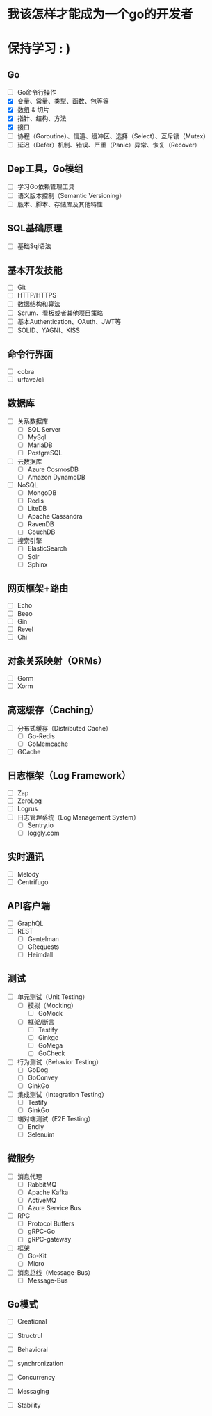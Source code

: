 # 我该怎样才能成为一个go的开发者

# 保持学习 : )

## Go

- [ ] Go命令行操作
- [x] 变量、常量、类型、函数、包等等
- [x] 数组 & 切片
- [x] 指针、结构、方法
- [x] 接口
- [ ] 协程（Goroutine）、信道、缓冲区、选择（Select）、互斥锁（Mutex）
- [ ] 延迟（Defer）机制、错误、严重（Panic）异常、恢复（Recover）

## Dep工具，Go模组

- [ ] 学习Go依赖管理工具
- [ ] 语义版本控制（Semantic Versioning）
- [ ] 版本、脚本、存储库及其他特性

## SQL基础原理

- [ ] 基础Sql语法

## 基本开发技能

- [ ] Git
- [ ] HTTP/HTTPS
- [ ] 数据结构和算法
- [ ] Scrum、看板或者其他项目策略
- [ ] 基本Authentication、OAuth、JWT等
- [ ] SOLID、YAGNI、KISS

## 命令行界面

- [ ] cobra
- [ ] urfave/cli

## 数据库

- [ ] 关系数据库
  - [ ] SQL Server
  - [ ] MySql
  - [ ] MariaDB
  - [ ] PostgreSQL
- [ ] 云数据库
  - [ ] Azure CosmosDB
  - [ ] Amazon DynamoDB
- [ ] NoSQL
  - [ ] MongoDB
  - [ ] Redis
  - [ ] LiteDB
  - [ ] Apache Cassandra
  - [ ] RavenDB
  - [ ] CouchDB
- [ ] 搜索引擎
  - [ ] ElasticSearch
  - [ ] Solr
  - [ ] Sphinx

## 网页框架+路由

- [ ] Echo
- [ ] Beeo
- [ ] Gin
- [ ] Revel
- [ ] Chi

## 对象关系映射（ORMs）

- [ ] Gorm
- [ ] Xorm

## 高速缓存（Caching）

- [ ] 分布式缓存（Distributed Cache）
  - [ ] Go-Redis
  - [ ] GoMemcache
- [ ] GCache

## 日志框架（Log Framework）

- [ ] Zap
- [ ] ZeroLog
- [ ] Logrus
- [ ] 日志管理系统（Log Management System）
  - [ ] Sentry.io
  - [ ] loggly.com

## 实时通讯

- [ ] Melody
- [ ] Centrifugo

## API客户端

- [ ] GraphQL
- [ ] REST
  - [ ] Gentelman
  - [ ] GRequests
  - [ ] Heimdall

## 测试

- [ ] 单元测试（Unit Testing）
  - [ ] 模拟（Mocking）
    - [ ] GoMock
  - [ ] 框架/断言
    - [ ] Testify
    - [ ] Ginkgo
    - [ ] GoMega
    - [ ] GoCheck
- [ ] 行为测试（Behavior Testing）
  - [ ] GoDog
  - [ ] GoConvey
  - [ ] GinkGo
- [ ] 集成测试（Integration Testing）
  - [ ] Testify
  - [ ] GinkGo
- [ ] 端对端测试（E2E Testing）
  - [ ] Endly
  - [ ] Selenuim

## 微服务

- [ ] 消息代理
  - [ ] RabbitMQ
  - [ ] Apache Kafka
  - [ ] ActiveMQ
  - [ ] Azure Service Bus
- [ ] RPC
  - [ ] Protocol Buffers
  - [ ] gRPC-Go
  - [ ] gRPC-gateway
- [ ] 框架
  - [ ] Go-Kit
  - [ ] Micro
- [ ] 消息总线（Message-Bus）
  - [ ] Message-Bus

## Go模式

- [ ] Creational
- [ ] Structrul
- [ ] Behavioral
- [ ] synchronization
- [ ] Concurrency
- [ ] Messaging
- [ ] Stability

